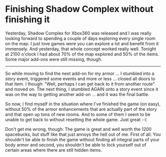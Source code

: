 # Finishing Shadow Complex without finishing it

Yesterday, Shadow Complex for Xbox360 was released and I was really looking forward to spending a couple of days exploring every single room on the map. I just love games were you can explore a lot and benefit from it immensely. And yesterday, that whole concept worked really well. Tonight at 2100 o'clock I had about 70% of the map explored and 50% of the items. Some major add-ons were still missing, though. 


-------------------------------

So while moving to find the next add-on for my armor ... I stumbled into a story event, triggered some events and more or less ... closed all doors to that item. I though: "Well, perhaps I can get back to it from another route" and moved on. The next thing, I stumbled AGAIN onto a story event since it was on the way to getting another add-on ... and it was the final battle.

So now, I find myself in the situation where I've finished the game (on easy), without 50% of the armor enhancements that are actually part of the story and that open up tons of new rooms. And to some of them I seem to be unable to get back to without resetting the whole game. Just great :-(

Don't get me wrong, though: The game is great and well worth the 1200 spacebucks, but stuff like that just annoys the hell out of me. First of all: You shouldn't be able to finish the game without finding all integral parts of your body armor and second, you shouldn't be able to lock yourself out of certain areas where there are still hidden items.